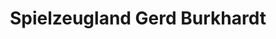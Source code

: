 ---
title: "Spielzeugland Gerd Burkhardt"
url: /meissen/spielzeugland-gerd-burkhardt/
shop: Spielzeug
---